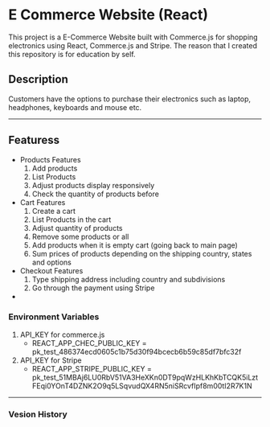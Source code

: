 # E Commerce Website (React)

This project is a E-Commerce Website built with Commerce.js for shopping electronics using React, Commerce.js and Stripe. The reason that I created this repository is for education by self.

## Description

Customers have the options to purchase their electronics such as laptop, headphones, keyboards and mouse etc.

---

## Featuress

- Products Features
  1. Add products
  2. List Products
  3. Adjust products display responsively
  4. Check the quantity of products before
- Cart Features
  1. Create a cart
  2. List Products in the cart
  3. Adjust quantity of products
  4. Remove some products or all
  5. Add products when it is empty cart (going back to main page)
  6. Sum prices of products depending on the shipping country, states and options
- Checkout Features
  1. Type shipping address including country and subdivisions
  2. Go through the payment using Stripe
-

### Environment Variables

1. API_KEY for commerce.js
   - REACT_APP_CHEC_PUBLIC_KEY = pk_test_486374ecd0605c1b75d30f94bcecb6b59c85df7bfc32f
2. API_KEY for Stripe
   - REACT_APP_STRIPE_PUBLIC_KEY = pk_test_51MBAj6LU0RbV51VA3HeXKn0DT9pqWzHLKhKbTCQK5iLztFEqi0YOnT4DZNK2O9q5LSqvudQX4RN5niSRcvfIpf8m00tI2R7K1N

---

### Vesion History
